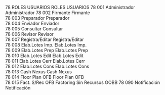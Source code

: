 78             ROLES USUARIOS      ROLES USUARIOS
78  001        Administrador        Administrador 
78  002        Firmante                 Firmante      
78  003        Preparador             Preparador                 
78  004        Enviador                 Enviador                   
78  005        Consultar               Consultar                  
78  006        Revisor             Revisor                    
78  007        Registra/Editar     Registra/Editar            
78  008        Elab.Lotes Imp.     Elab.Lotes Imp.            
78  009        Elab.Lotes Prep     Elab.Lotes Prep            
78  010        Elab.Lotes Edit     Elab.Lotes Edit            
78  011        Elab.Lotes Cerr     Elab.Lotes Cerr            
78  012        Elab.Lotes Cons     Elab.Lotes Cons            
78  013        Cash Nexus          Cash Nexus                 
78  014        Floor Plan OFB      Floor Plan OFB             
78  015        Fact. S/Rec OFB     Factoring Sin Recursos OOBB
78  090        Notificación        Notificación               
